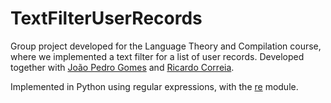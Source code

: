# TextFilterUserRecords
Group project developed for the Language Theory and Compilation course, where we implemented a text filter for a list of user records. Developed together with [João Pedro Gomes](https://github.com/JoaoPedro9400) and [Ricardo Correia](https://github.com/ricardocorreia99).

Implemented in Python using regular expressions, with the [re](https://docs.python.org/3/library/re.html) module.
